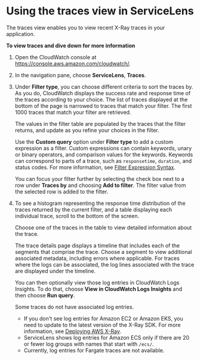 # Using the traces view in ServiceLens<a name="servicelens_service_map_traces"></a>

The traces view enables you to view recent X\-Ray traces in your application\.

**To view traces and dive down for more information**

1. Open the CloudWatch console at [https://console\.aws\.amazon\.com/cloudwatch/](https://console.aws.amazon.com/cloudwatch/)\.

1. In the navigation pane, choose **ServiceLens**, **Traces**\.

1. Under **Filter type**, you can choose different criteria to sort the traces by\. As you do, CloudWatch displays the success rate and response time of the traces according to your choice\. The list of traces displayed at the bottom of the page is narrowed to traces that match your filter\. The first 1000 traces that match your filter are retrieved\.

   The values in the filter table are populated by the traces that the filter returns, and update as you refine your choices in the filter\.

   Use the **Custom query** option under **Filter type** to add a custom expression as a filter\. Custom expressions can contain keywords, unary or binary operators, and comparison values for the keywords\. Keywords can correspond to parts of a trace, such as `responsetime`, `duration`, and status codes\. For more information, see [Filter Expression Syntax](https://docs.aws.amazon.com/xray/latest/devguide/xray-console-filters.html#console-filters-syntax)\.

   You can focus your filter further by selecting the check box next to a row under **Traces by** and choosing **Add to filter**\. The filter value from the selected row is added to the filter\. 

1. To see a histogram representing the response time distribution of the traces returned by the current filter, and a table displaying each individual trace, scroll to the bottom of the screen\.

   Choose one of the traces in the table to view detailed information about the trace\.

   The trace details page displays a timeline that includes each of the segments that comprise the trace\. Choose a segment to view additional associated metadata, including errors where applicable\. For traces where the logs can be associated, the log lines associated with the trace are displayed under the timeline\.

   You can then optionally view those log entries in CloudWatch Logs Insights\. To do that, choose **View in CloudWatch Logs Insights** and then choose **Run query**\.

   Some traces do not have associated log entries\.
   + If you don't see log entries for Amazon EC2 or Amazon EKS, you need to update to the latest version of the X\-Ray SDK\. For more information, see [Deploying AWS X\-Ray](deploy_servicelens_xray.md)\.
   + ServiceLens shows log entries for Amazon ECS only if there are 20 or fewer log groups with names that start with `/ecs/`\.
   + Currently, log entries for Fargate traces are not available\.